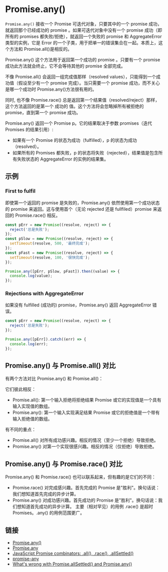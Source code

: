 # Promise.any()

`Promise.any()` 接收一个 Promise 可迭代对象，只要其中的一个 promise 成功，就返回那个已经成功的 promise 。如果可迭代对象中没有一个 promise 成功（即所有的 promises 都失败/拒绝），就返回一个失败的 promise 和 AggregateError 类型的实例，它是 Error 的一个子类，用于把单一的错误集合在一起。本质上，这个方法和 Promise.all()是相反的。

Promise.any() 这个方法用于返回第一个成功的 promise 。只要有一个 promise 成功此方法就会终止，它不会等待其他的 promise 全部完成。

不像 Promise.all() 会返回一组完成值那样（resolved values），只能得到一个成功值（假设至少有一个 promise 完成）。当只需要一个 promise 成功，而不关心是哪一个成功时 Promise.any()方法很有用的。

同时, 也不像 Promise.race() 总是返回第一个结果值（resolved/reject）那样，这个方法返回的是第一个 成功的 值。这个方法将会忽略掉所有被拒绝的 promise，直到第一个 promise 成功。

Promise.any() 返回一个 Promise p。它的结果取决于参数 promises（迭代 Promises 的结果引用）:

- 如果有一个 Promise 的状态为成功（fulfilled），p 的状态为成功（resolved）。
- 如果所有的 Promises 都失败，p 的状态将失败（rejected），结果值是包含所有失败状态的 AggregateError 的实例的结果集。

## 示例

### First to fulfil

即使第一个返回的 promise 是失败的，Promise.any() 依然使用第一个成功状态的 promise 来返回。这与使用首个（无论 rejected 还是 fullfiled）promise 来返回的 Promise.race() 相反。

```js
const pErr = new Promise((resolve, reject) => {
  reject('总是失败');
});
const pSlow = new Promise((resolve, reject) => {
  setTimeout(resolve, 500, '最终完成');
});
const pFast = new Promise((resolve, reject) => {
  setTimeout(resolve, 100, '很快完成');
});

Promise.any([pErr, pSlow, pFast]).then((value) => {
  console.log(value);
});
```

### Rejections with AggregateError

如果没有 fulfilled (成功的) promise，Promise.any() 返回 AggregateError 错误。

```js
const pErr = new Promise((resolve, reject) => {
  reject('总是失败');
});

Promise.any([pErr]).catch((err) => {
  console.log(err);
});
```

## Promise.any() 与 Promise.all() 对比

有两个方法对比 Promise.any() 和 Promise.all()：

它们彼此相反：

- Promise.all(): 第一个输入拒绝将拒绝结果 Promise 或它的实现值是一个具有输入实现值的数组。
- Promise.any(): 第一个输入实现满足结果 Promise 或它的拒绝值是一个带有输入拒绝值的数组。

有不同的重点：

- Promise.all() 对所有成功感兴趣。相反的情况（至少一个拒绝）导致拒绝。
- Promise.any() 对第一个实现很感兴趣。相反的情况（仅拒绝）导致拒绝。

## Promise.any() 与 Promise.race() 对比

Promise.any() 和 Promise.race() 也可以联系起来，但有趣的是它们的不同：

- Promise.race() 对完成感兴趣。首先完成的 Promise 是"胜利"。换句话说：我们想知道首先完成的异步计算。
- Promise.any() 对成功感兴趣。首先成功的 Promise 是"胜利"。换句话说：我们想知道首先成功的异步计算。
  主要（相对罕见）的用例 .race() 是超时 Promises。.any() 的用例范围更广。

## 链接

- [Promise.any()](https://developer.mozilla.org/zh-CN/docs/Web/JavaScript/Reference/Global_Objects/Promise/any)
- [Promise.any](https://tc39.es/proposal-promise-any/)
- [JavaScript Promise combinators: .all(), .race(), .allSettled()](https://2ality.com/2019/08/promise-combinators.html)
- [promise-any](https://wenjun.me/2020/02/promise-any.html)
- [What's wrong with Promise.allSettled() and Promise.any()](https://hackernoon.com/whats-wrong-with-promiseallsettled-and-promiseany-yfib64aiv)
